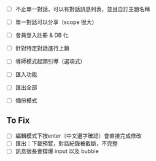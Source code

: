 - [ ] 不止單一對話，可以有對話訊息列表，並且自訂主題名稱
- [ ] 單一對話可以分享（scope 很大）
- [ ] 會員登入註冊 & DB 化
- [ ] 針對特定對話進行上鎖
- [ ] 導師模式起頭引導（選項式）
- [ ] 匯入功能
- [ ] 匯出全部
- [ ] 備份模式


## To Fix

- [ ] 編輯模式下按enter（中文選字確認）會直接完成修改
- [ ] 匯出：下載預覽，對話紀錄被截斷，不完整
- [ ] 訊息很長會撐爆 input 以及 bubble